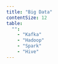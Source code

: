 ```yaml
---
title: "Big Data"
contentSize: 12
table:
  "":
    - "Kafka"
    - "Hadoop"
    - "Spark"
    - "Hive"
---
```


